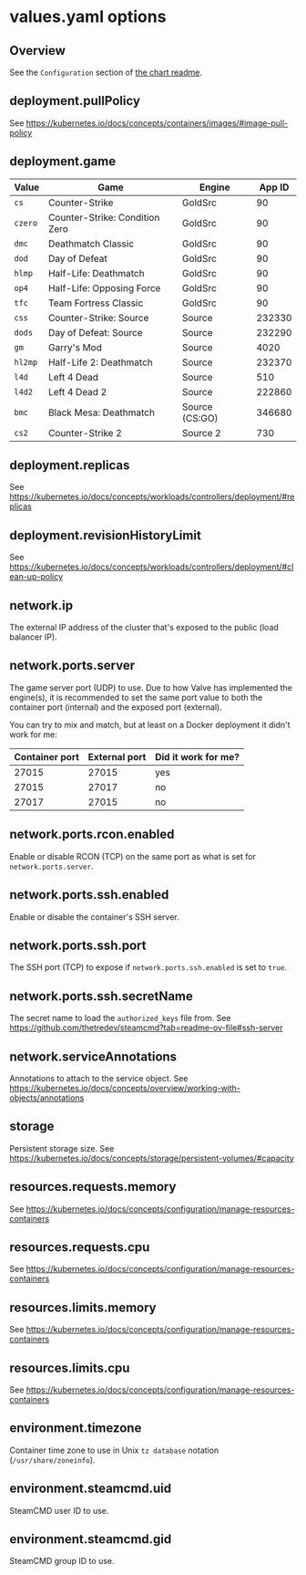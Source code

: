 # values.yaml options

## Overview
See the `Configuration` section of [the chart readme](../../README.md#configuration).

## deployment.pullPolicy
See https://kubernetes.io/docs/concepts/containers/images/#image-pull-policy

## deployment.game
| Value | Game | Engine | App ID |
| --- | --- | --- | --- |
| `cs` | Counter-Strike | GoldSrc | 90 |
| `czero` | Counter-Strike: Condition Zero | GoldSrc | 90 |
| `dmc` | Deathmatch Classic | GoldSrc | 90 |
| `dod` | Day of Defeat | GoldSrc | 90 |
| `hlmp` | Half-Life: Deathmatch | GoldSrc | 90 |
| `op4` | Half-Life: Opposing Force | GoldSrc | 90 |
| `tfc` | Team Fortress Classic | GoldSrc | 90 |
| `css` | Counter-Strike: Source | Source | 232330 |
| `dods` | Day of Defeat: Source | Source | 232290 |
| `gm` | Garry's Mod | Source | 4020 |
| `hl2mp` | Half-Life 2: Deathmatch | Source | 232370 |
| `l4d` | Left 4 Dead | Source | 510 |
| `l4d2` | Left 4 Dead 2 | Source | 222860 |
| `bmc` | Black Mesa: Deathmatch | Source (CS:GO) | 346680 |
| `cs2` | Counter-Strike 2 | Source 2 | 730 |

## deployment.replicas
See https://kubernetes.io/docs/concepts/workloads/controllers/deployment/#replicas

## deployment.revisionHistoryLimit
See https://kubernetes.io/docs/concepts/workloads/controllers/deployment/#clean-up-policy

## network.ip
The external IP address of the cluster that's exposed to the public (load balancer IP).

## network.ports.server
The game server port (UDP) to use. Due to how Valve has implemented the engine(s), it is recommended to set the same port value to both the container port (internal) and the exposed port (external).

You can try to mix and match, but at least on a Docker deployment it didn't work for me:

| Container port | External port | Did it work for me? |
| --- | --- | --- |
| 27015 | 27015 | yes |
| 27015 | 27017 | no |
| 27017 | 27015 | no |

## network.ports.rcon.enabled
Enable or disable RCON (TCP) on the same port as what is set for `network.ports.server`.

## network.ports.ssh.enabled
Enable or disable the container's SSH server.

## network.ports.ssh.port
The SSH port (TCP) to expose if `network.ports.ssh.enabled` is set to `true`.

## network.ports.ssh.secretName
The secret name to load the `authorized_keys` file from. See https://github.com/thetredev/steamcmd?tab=readme-ov-file#ssh-server

## network.serviceAnnotations
Annotations to attach to the service object. See https://kubernetes.io/docs/concepts/overview/working-with-objects/annotations

## storage
Persistent storage size. See https://kubernetes.io/docs/concepts/storage/persistent-volumes/#capacity

## resources.requests.memory
See https://kubernetes.io/docs/concepts/configuration/manage-resources-containers

## resources.requests.cpu
See https://kubernetes.io/docs/concepts/configuration/manage-resources-containers

## resources.limits.memory
See https://kubernetes.io/docs/concepts/configuration/manage-resources-containers

## resources.limits.cpu
See https://kubernetes.io/docs/concepts/configuration/manage-resources-containers

## environment.timezone
Container time zone to use in Unix `tz database` notation (`/usr/share/zoneinfo`).

## environment.steamcmd.uid
SteamCMD user ID to use.

## environment.steamcmd.gid
SteamCMD group ID to use.
